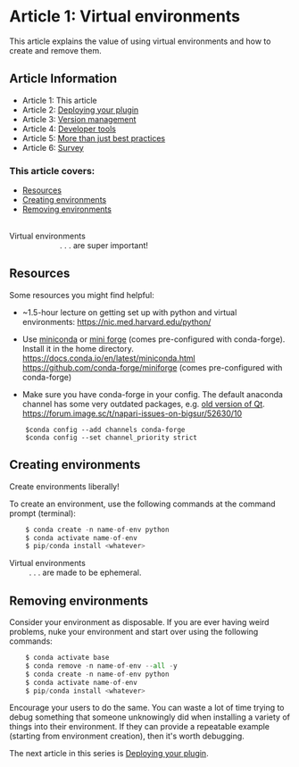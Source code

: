 # Article 1: Virtual environments  

This article explains the value of using virtual environments and how to create and remove them. 

## Article Information  

* Article 1: This article  
* Article 2: [Deploying your plugin](./article-2-deploying-your-plugin.md)  
* Article 3: [Version management](./article-3-version-management.md)     
* Article 4: [Developer tools](./article-4-developer-tools.md)   
* Article 5: [More than just best practices](./article-5-more-than-just-best-practices.md)  
* Article 6: [Survey](./article-6-Survey.md)   

### This article covers: 
* [Resources](#resources)  
* [Creating environments](#creating-environments)  
* [Removing environments](#removing-environments)

</br>
Virtual environments  
</br>&nbsp;&nbsp;&nbsp;&nbsp;&nbsp;&nbsp;&nbsp;&nbsp;&nbsp;&nbsp;&nbsp;&nbsp;&nbsp;&nbsp;&nbsp;&nbsp;&nbsp;&nbsp;&nbsp;&nbsp;&nbsp;&nbsp;&nbsp;. . . are super important!  
</br>  

## Resources
Some resources you might find helpful: 
* ~1.5-hour lecture on getting set up with python and virtual environments:
https://nic.med.harvard.edu/python/

* Use [miniconda](https://docs.conda.io/en/latest/miniconda.html) or [mini forge](https://github.com/conda-forge/miniforge) (comes pre-configured with conda-forge). Install it in the home directory.
https://docs.conda.io/en/latest/miniconda.html  
https://github.com/conda-forge/miniforge  (comes pre-configured with conda-forge) 

* Make sure you have conda-forge in your config. The default anaconda channel has some very outdated packages, e.g. [old version of Qt](https://forum.image.sc/t/napari-issues-on-bigsur/52630/10).   
https://forum.image.sc/t/napari-issues-on-bigsur/52630/10  
```console
    $conda config --add channels conda-forge  
    $conda config --set channel_priority strict  
```

## Creating environments  
  
Create environments liberally!  

To create an environment, use the following commands at the command prompt (terminal):

```python
    $ conda create -n name-of-env python
    $ conda activate name-of-env
    $ pip/conda install <whatever> 
```

Virtual environments  
&nbsp;&nbsp;&nbsp;&nbsp;&nbsp;&nbsp;&nbsp;&nbsp;  . . . are made to be ephemeral.  

## Removing environments
Consider your environment as disposable.
If you are ever having weird problems, nuke your environment and start over using the following commands:  

```python
    $ conda activate base  
    $ conda remove -n name-of-env --all -y
    $ conda create -n name-of-env python
    $ conda activate name-of-env
    $ pip/conda install <whatever>
```  
  
Encourage your users to do the same. You can waste a lot of time trying to debug something that someone unknowingly did when installing a variety of things into their environment. If they can provide a repeatable example (starting from environment creation), then it's worth debugging.

The next article in this series is [Deploying your plugin](./article-2-deploying-your-plugin.md). 
